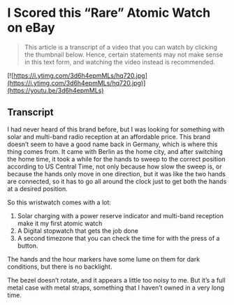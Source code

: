 # I Scored this “Rare” Atomic Watch on eBay

> This article is a transcript of a video that you can watch by clicking the thumbnail below. Hence, certain statements may not make sense in this text form, and watching the video instead is recommended.

[![https://i.ytimg.com/3d6h4epmMLs/hq720.jpg](https://i.ytimg.com/3d6h4epmMLs/hq720.jpg)](https://youtu.be/3d6h4epmMLs)

## Transcript

I had never heard of this brand before, but I was looking for something with solar and multi-band radio reception at an affordable price. This brand doesn’t seem to have a good name back in Germany, which is where this thing comes from. It came with Berlin as the home city, and after switching the home time, it took a while for the hands to sweep to the correct position according to US Central Time, not only because how slow the sweep is, or because the hands only move in one direction, but it was like the two hands are connected, so it has to go all around the clock just to get both the hands at a desired position.

So this wristwatch comes with a lot:

1. Solar charging with a power reserve indicator and multi-band reception make it my first atomic watch
2. A Digital stopwatch that gets the job done
3. A second timezone that you can check the time for with the press of a button.

The hands and the hour markers have some lume on them for dark conditions, but there is no backlight.

The bezel doesn’t rotate, and it appears a little too noisy to me. But it’s a full metal case with metal straps, something that I haven’t owned in a very long time.
